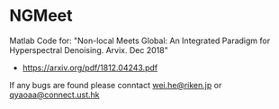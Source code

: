 # NGMeet
Matlab Code for: "Non-local Meets Global: An Integrated Paradigm for Hyperspectral Denoising. Arvix. Dec 2018"
- https://arxiv.org/pdf/1812.04243.pdf

If any bugs are found please conntact wei.he@riken.jp or qyaoaa@connect.ust.hk
